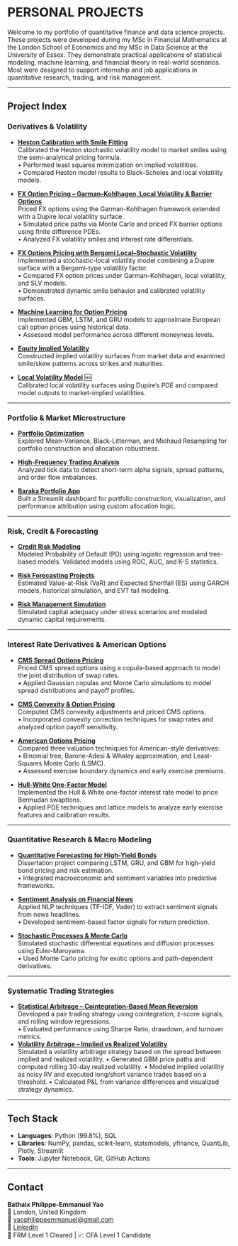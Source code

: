 #  PERSONAL PROJECTS

Welcome to my portfolio of quantitative finance and data science projects. These projects were developed during my MSc in Financial Mathematics at the London School of Economics and my MSc in Data Science at the University of Essex. They demonstrate practical applications of statistical modeling, machine learning, and financial theory in real-world scenarios. Most were designed to support internship and job applications in quantitative research, trading, and risk management.

---

##  Project Index

###  Derivatives & Volatility

- **[Heston Calibration with Smile Fitting](https://github.com/philippeyao123/PERSONAL-PROJECTS/tree/main/Heston_Calibration_with_Smile_Fitting)**   
  Calibrated the Heston stochastic volatility model to market smiles using the semi-analytical pricing formula.  
  • Performed least squares minimization on implied volatilities.  
  • Compared Heston model results to Black-Scholes and local volatility models.

- **[FX Option Pricing – Garman-Kohlhagen, Local Volatility & Barrier Options](https://github.com/philippeyao123/PERSONAL-PROJECTS/tree/main/FX_Option_Pricing_GK_LocalVol_Barriers)**   
  Priced FX options using the Garman-Kohlhagen framework extended with a Dupire local volatility surface.  
  • Simulated price paths via Monte Carlo and priced FX barrier options using finite difference PDEs.  
  • Analyzed FX volatility smiles and interest rate differentials.

- **[FX Options Pricing with Bergomi Local–Stochastic Volatility](https://github.com/philippeyao123/PERSONAL-PROJECTS/tree/main/Bergomi_Local_Volatility_FX)**   
  Implemented a stochastic-local volatility model combining a Dupire surface with a Bergomi-type volatility factor.  
  • Compared FX option prices under Garman–Kohlhagen, local volatility, and SLV models.  
  • Demonstrated dynamic smile behavior and calibrated volatility surfaces.

- **[Machine Learning for Option Pricing](https://github.com/philippeyao123/PERSONAL-PROJECTS/tree/main/MACHINE%20LEARNING%20FOR%20OPTION%20PRICING)**  
  Implemented GBM, LSTM, and GRU models to approximate European call option prices using historical data.  
  • Assessed model performance across different moneyness levels.

- **[Equity Implied Volatility](https://github.com/philippeyao123/PERSONAL-PROJECTS/tree/main/EQUITY%20IMPLIED%20VOLATILITY)**   
  Constructed implied volatility surfaces from market data and examined smile/skew patterns across strikes and maturities.

- **[Local Volatility Model](https://github.com/philippeyao123/PERSONAL-PROJECTS/tree/main/LOCAL%20VOLATILITY%20MODEL)** 🆕  
  Calibrated local volatility surfaces using Dupire’s PDE and compared model outputs to market-implied volatilities.


---

###  Portfolio & Market Microstructure

- **[Portfolio Optimization](https://github.com/philippeyao123/PERSONAL-PROJECTS/tree/main/PORTFOLIO%20OPTIMIZATION)**  
  Explored Mean-Variance, Black-Litterman, and Michaud Resampling for portfolio construction and allocation robustness.

- **[High-Frequency Trading Analysis](https://github.com/philippeyao123/PERSONAL-PROJECTS/tree/main/HIGH-FREQUENCY%20TRADING%20ANALYSIS)**  
  Analyzed tick data to detect short-term alpha signals, spread patterns, and order flow imbalances.

- **[Baraka Portfolio App](https://github.com/philippeyao123/PERSONAL-PROJECTS/tree/main/baraka-portfolio-app)**  
  Built a Streamlit dashboard for portfolio construction, visualization, and performance attribution using custom allocation logic.

---

###  Risk, Credit & Forecasting

- **[Credit Risk Modeling](https://github.com/philippeyao123/PERSONAL-PROJECTS/tree/main/CREDIT%20RISK%20MODELING)**  
  Modeled Probability of Default (PD) using logistic regression and tree-based models. Validated models using ROC, AUC, and K-S statistics.

- **[Risk Forecasting Projects](https://github.com/philippeyao123/PERSONAL-PROJECTS/tree/main/RISK%20FORECASTING%20PROJECTS)**  
  Estimated Value-at-Risk (VaR) and Expected Shortfall (ES) using GARCH models, historical simulation, and EVT tail modeling.

- **[Risk Management Simulation](https://github.com/philippeyao123/PERSONAL-PROJECTS/tree/main/RISK%20MANAGEMENT%20SIMULATION)**  
  Simulated capital adequacy under stress scenarios and modeled dynamic capital requirements.

---

###  Interest Rate Derivatives & American Options

- **[CMS Spread Options Pricing](https://github.com/philippeyao123/PERSONAL-PROJECTS/tree/main/CMS_Spread_Options_Pricing_Analytics)**   
  Priced CMS spread options using a copula-based approach to model the joint distribution of swap rates.  
  • Applied Gaussian copulas and Monte Carlo simulations to model spread distributions and payoff profiles.

- **[CMS Convexity & Option Pricing](https://github.com/philippeyao123/PERSONAL-PROJECTS/tree/main/CMS_Derivatives_Pricing_Analytics)**   
  Computed CMS convexity adjustments and priced CMS options.  
  • Incorporated convexity correction techniques for swap rates and analyzed option payoff sensitivity.

- **[American Options Pricing](https://github.com/philippeyao123/PERSONAL-PROJECTS/tree/main/American_Options_Pricing_Analytics)**   
  Compared three valuation techniques for American-style derivatives:  
  • Binomial tree, Barone-Adesi & Whaley approximation, and Least-Squares Monte Carlo (LSMC).  
  • Assessed exercise boundary dynamics and early exercise premiums.

- **[Hull-White One-Factor Model](https://github.com/philippeyao123/PERSONAL-PROJECTS/tree/main/Hull_White_1F_Model)**   
  Implemented the Hull & White one-factor interest rate model to price Bermudan swaptions.  
  • Applied PDE techniques and lattice models to analyze early exercise features and calibration results.

---

###  Quantitative Research & Macro Modeling

- **[Quantitative Forecasting for High-Yield Bonds](https://github.com/philippeyao123/PERSONAL-PROJECTS/tree/main/QUANTITATIVE%20FORECASTING%20FOR%20HIGH-YIELD%20BONDS)**  
  Dissertation project comparing LSTM, GRU, and GBM for high-yield bond pricing and risk estimation.  
  • Integrated macroeconomic and sentiment variables into predictive frameworks.

- **[Sentiment Analysis on Financial News](https://github.com/philippeyao123/PERSONAL-PROJECTS/tree/main/SENTIMENT%20ANALYSIS%20ON%20FINANCIAL%20NEWS)**  
  Applied NLP techniques (TF-IDF, Vader) to extract sentiment signals from news headlines.  
  • Developed sentiment-based factor signals for return prediction.

- **[Stochastic Processes & Monte Carlo](https://github.com/philippeyao123/PERSONAL-PROJECTS/tree/main/STOCHASTIC%20PROCESSES%20%20AND%20MONTE%20CARLO%20SIMULATIONS)**  
  Simulated stochastic differential equations and diffusion processes using Euler-Maruyama.  
  • Used Monte Carlo pricing for exotic options and path-dependent derivatives.

---

###  Systematic Trading Strategies

- **[Statistical Arbitrage – Cointegration-Based Mean Reversion](https://github.com/philippeyao123/PERSONAL-PROJECTS/tree/main/STASTICAL%20ARBITRAGE%20–%20COINTEGRATION%20BASED%20MEAN%20REVERSION)**  
  Developed a pair trading strategy using cointegration, z-score signals, and rolling window regressions.  
  • Evaluated performance using Sharpe Ratio, drawdown, and turnover metrics.
- **[Volatility Arbitrage – Implied vs Realized Volatility ](https://github.com/philippeyao123/PERSONAL-PROJECTS/tree/main/Volatility%20Arbitrage%20)**  
  Simulated a volatility arbitrage strategy based on the spread between implied and realized volatility.
  • Generated GBM price paths and computed rolling 30-day realized volatility.
  • Modeled implied volatility as noisy RV and executed long/short variance trades based on a threshold.
  • Calculated P&L from variance differences and visualized strategy dynamics.
---

##  Tech Stack

- **Languages**: Python (99.8%), SQL  
- **Libraries**: NumPy, pandas, scikit-learn, statsmodels, yfinance, QuantLib, Plotly, Streamlit  
- **Tools**: Jupyter Notebook, Git, GitHub Actions

---

##  Contact

**Bathaix Philippe-Emmanuel Yao**  
📍 London, United Kingdom  
📧 [yaophilippeemmanuel@gmail.com](mailto:yaophilippeemmanuel@gmail.com)  
🔗 [LinkedIn](https://www.linkedin.com/in/bathaix-philippe-emmanuel-yao-a302ab176/)  
🧠 FRM Level 1 Cleared | 📈 CFA Level 1 Candidate

